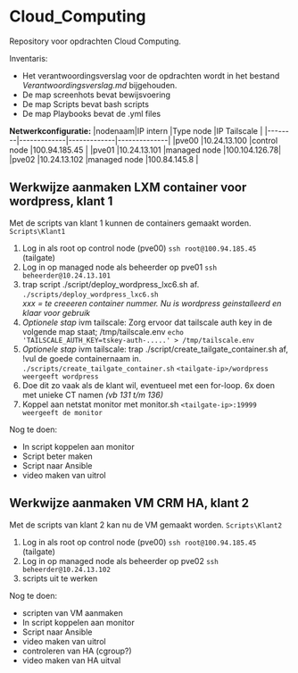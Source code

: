 # Cloud_Computing
Repository voor opdrachten Cloud Computing.

Inventaris:
- Het verantwoordingsverslag voor de opdrachten wordt in het bestand *Verantwoordingsverslag.md* bijgehouden.
- De map screenhots bevat bewijsvoering
- De map Scripts bevat bash scripts
- De map Playbooks bevat de .yml files

**Netwerkconfiguratie:**
|nodenaam|IP intern    |Type node    |IP Tailscale  |
|--------|-------------|-------------|--------------|
|pve00   |10.24.13.100 |control node |100.94.185.45 |
|pve01   |10.24.13.101 |managed node |100.104.126.78|
|pve02   |10.24.13.102 |managed node |100.84.145.8  |

## Werkwijze aanmaken LXM container voor wordpress, klant 1

Met de scripts van klant 1 kunnen de containers gemaakt worden.
`Scripts\Klant1`

1) Log in als root op control node (pve00)
   `ssh root@100.94.185.45` (tailgate)
2) Log in op managed node als beheerder op pve01
   `ssh beheerder@10.24.13.101`
3) trap script ./script/deploy_wordpress_lxc6.sh <xxx> af.
   `./scripts/deploy_wordpress_lxc6.sh`  
    *xxx = te creeeren container nummer. Nu is wordpress geinstalleerd en klaar voor gebruik*
4) *Optionele stap* ivm tailscale: Zorg ervoor dat tailscale auth key in de volgende map staat; /tmp/tailscale.env
    `echo 'TAILSCALE_AUTH_KEY=tskey-auth-.....' > /tmp/tailscale.env`
5) *Optionele stap* ivm tailscale: trap ./script/create_tailgate_container.sh af, !vul de goede containernaam in.
   `./scripts/create_tailgate_container.sh`
   `<tailgate-ip>/wordpress weergeeft wordpress`  
7) Doe dit zo vaak als de klant wil, eventueel met een for-loop.
    6x doen met unieke CT namen *(vb 131 t/m 136)*
8) Koppel aan netstat monitor met monitor.sh
   `<tailgate-ip>:19999 weergeeft de monitor`

Nog te doen:
- In script koppelen aan monitor
- Script beter maken
- Script naar Ansible
- video maken van uitrol

## Werkwijze aanmaken VM CRM HA, klant 2

Met de scripts van klant 2 kan nu de VM gemaakt worden.
`Scripts\Klant2`

1) Log in als root op control node (pve00)
   `ssh root@100.94.185.45` (tailgate)
2) Log in op managed node als beheerder op pve02
   `ssh beheerder@10.24.13.102`
3) scripts uit te werken

Nog te doen:
- scripten van VM aanmaken
- In script koppelen aan monitor
- Script naar Ansible
- video maken van uitrol
- controleren van HA (cgroup?)
- video maken van HA uitval